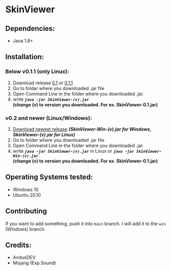 # SkinViewer

## Dependencies:
- Java 1.8+

## Installation:

### Below v0.1.1 (only Linux):
1. Download release [0.1](https://github.com/AndusDEV/SkinViewer/releases/tag/v0.1) or [0.1.1](https://github.com/AndusDEV/SkinViewer/releases/tag/v0.1.1)
2. Go to folder where you downloaded .jar file
3. Open Command Line in the folder where you downloaded .jar.
4. write _**`java -jar SkinViewer-(v).jar`**_
</br>**(change (v) to version you downloaded. For ex. SkinViewer-0.1.jar)**

### v0.2 and newer (Linux/Windows):
1. [Download newest release](https://github.com/AndusDEV/SkinViewer/releases/newest) _**(SkinViewer-Win-(v).jar for Windows, SkinViewer-(v).jar for Linux)**_
2. Go to folder where you downloaded .jar file
3. Open Command Line in the folder where you downloaded .jar.
4. write _**`java -jar SkinViewer-(v).jar`**_ in Linux or _**`java -jar SkinViewer-Win-(v).jar`**_
</br>**(change (v) to version you downloaded. For ex. SkinViewer-0.1.jar)**

## Operating Systems tested:
 - Windows 10
 - Ubuntu 20.10

## Contributing
If you want to add something, push it into `main` branch. I will add it to the `win` (Windows) branch.

## Credits:

- AndusDEV
- Mojang (Exp Sound)
